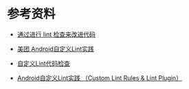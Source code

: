 # 参考资料

- [通过进行 lint 检查来改进代码](https://developer.android.com/studio/write/lint?hl=zh-cn)

- [美团 Android自定义Lint实践](https://tech.meituan.com/2016/03/21/android-custom-lint.html)

- [自定义Lint代码检查](https://mp.weixin.qq.com/s?__biz=MzU0NTA2NjE3Mw==&mid=2247483837&idx=1&sn=f95e4000de15b6b8f2a636173c23dc2e&chksm=fb73dc6fcc04557972e3bedabfba9192a9317deb06f4b3284d39f6f163c3bad6e87142ea7372&scene=126&sessionid=1677547704#rd)

-  [Android自定义Lint实践 （Custom Lint Rules & Lint Plugin）](https://www.wanandroid.com/blog/show/2665)